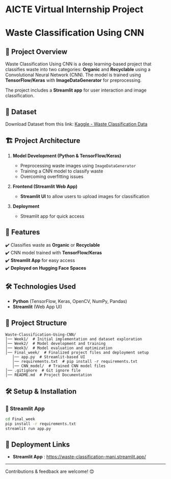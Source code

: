 # AICTE Virtual Internship Project

# Waste Classification Using CNN

## 📌 Project Overview

Waste Classification Using CNN is a deep learning-based project that classifies waste into two categories: **Organic** and **Recyclable** using a Convolutional Neural Network (CNN). The model is trained using **TensorFlow/Keras** with **ImageDataGenerator** for preprocessing.

The project includes a **Streamlit app** for user interaction and image classification.

## 📌 Dataset

Download Dataset from this link: [Kaggle - Waste Classification Data](https://www.kaggle.com/datasets/techsash/waste-classification-data)

## 🏗 Project Architecture

1. **Model Development (Python & TensorFlow/Keras)**

   - Preprocessing waste images using `ImageDataGenerator`
   - Training a CNN model to classify waste
   - Overcoming overfitting issues

2. **Frontend (Streamlit Web App)**

   - **Streamlit UI** to allow users to upload images for classification

3. **Deployment**

   - Streamlit app for quick access

## 🚀 Features

✔️ Classifies waste as **Organic** or **Recyclable**\
✔️ CNN model trained with **TensorFlow/Keras**\
✔️ **Streamlit App** for easy access\
✔️ **Deployed on Hugging Face Spaces**

## 🛠 Technologies Used

- **Python** (TensorFlow, Keras, OpenCV, NumPy, Pandas)
- **Streamlit** (Web App UI)

## 📂 Project Structure

```
Waste-Classification-Using-CNN/
│── Week1/  # Initial implementation and dataset exploration
│── Week2/  # Model development and training
│── Week3/  # Model evaluation and optimization
│── Final_week/  # Finalized project files and deployment setup
   │── app.py  # Streamlit-based UI
   │── requirements.txt  # pip install -r requirements.txt
   │── CNN_model/  # Trained CNN model files
│── .gitignore  # Git ignore file
│── README.md  # Project Documentation
```

## 🛠 Setup & Installation

### 🔹 Streamlit App

```bash
cd Final_week
pip install -r requirements.txt
streamlit run app.py
```

## 📌 Deployment Links

- **Streamlit App** : https://waste-classification-mani.streamlit.app/

---

Contributions & feedback are welcome! 😊

